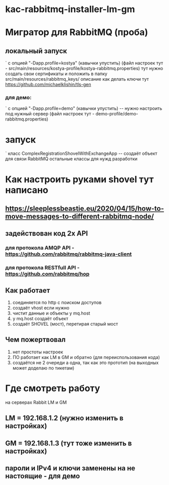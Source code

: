 # kac-rabbitmq-installer-lm-gm

# Мигратор для RabbitMQ (проба)

## локальный запуск
`
    с опцией "-Dapp.profile=kostya" (кавычки упустить) 
    (файл настроек тут - src/main/resources/kostya-profile/kostya-rabbitmq.properties)
    тут нужно создать свои сертификаты и положить в папку src/main/resources/rabbitmq_keys/
    описание как делать ключи тут https://github.com/michaelklishin/tls-gen

### для демо:
`
    с опцией "-Dapp.profile=demo" (кавычки упустить) -- нужно настроить под нужный сервер 
    (файл настроек тут - demo-profile/demo-rabbitmq.properties)

# запуск
`
    класс ComplexRegistrationShovelWithExchangeApp -- создаёт объект для связи RabbitMQ
    остальные классы для нужд разработки
    
    
# Как настроить руками shovel тут написано 
## https://sleeplessbeastie.eu/2020/04/15/how-to-move-messages-to-different-rabbitmq-node/ 

## задействован код 2х API 
### для протокола AMQP API - https://github.com/rabbitmq/rabbitmq-java-client
### для протокола RESTfull API - https://github.com/rabbitmq/hop


## Как работает
1. соединяется по http с поиском доступов
2. создаёт vhost если нужно
3. чистит данные и объекты у mq.host 
4. у mq.host создаёт объект
5. создаёт SHOVEL (мост), перетирая старый мост

## Чем пожертвовал
1. нет простоты настроек
2. ПО работает как LM в GM и обратно (для переиспользования кода)
3. создаётся не 2 очереди а одна, так как это прототип (на выходных может доделаю по тикетам)

# Где смотреть работу 
на серверах Rabbit LM и GM
## LM = 192.168.1.2  (нужно изменить в настройках)
## GM =  192.168.1.3 (тут тоже изменить в настройках)


## пароли и IPv4 и ключи заменены на не настоящие - для демо
